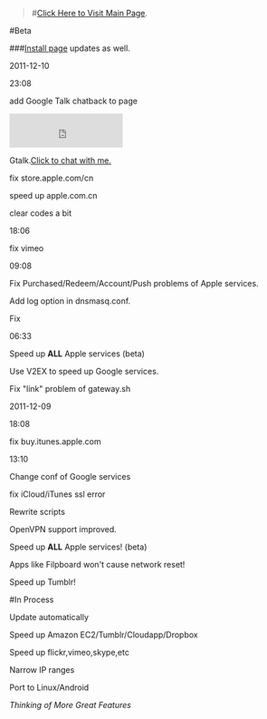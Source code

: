 >#[Click Here to Visit Main Page](http://xream.github.com/iGV/).


#Beta

###[Install page](http://xream.github.com/iGV/install.html) updates as well.




2011-12-10

23:08

add Google Talk chatback to page

<iframe src="http://www.google.com/talk/service/badge/Show?tk=z01q6amlq52aqttk2tdhhb53pglsr46e1s0m4h0ggq9vun632go667hcsdopippepqlng6dpfcfebm1isp8vs7rapdiukubs8itrb4r7j3078i5plnejrnrc0k4e1ae4hnlljh2sf2r5he0h0lk785qupsf38qauj1ba5q559&amp;w=200&amp;h=60" frameborder="0" allowtransparency="true" width="200" height="60"></iframe>

Gtalk.[Click to chat with me.](http://www.google.com/talk/service/badge/Start?tk=z01q6amlq2kkt8bqshvr86a14fvs68qu421snv9q1hdukkcmme2qiqht6dc23je74uv5hv2er2b91e7ii8t9kf01mg34sa8n4lanp5dqner2faahsnn9ie7r5f9pspg4e1h000nij09etomj815643r6ra66sr2nn2suvp87c
)



fix store.apple.com/cn

speed up apple.com.cn

clear codes a bit

18:06

fix vimeo

09:08

Fix Purchased/Redeem/Account/Push problems of Apple services.

Add log option in dnsmasq.conf.

Fix

06:33

Speed up **ALL** Apple services (beta)

Use V2EX to speed up Google services.

Fix "link" problem of gateway.sh


2011-12-09

18:08

fix buy.itunes.apple.com

13:10

Change conf of Google services

fix iCloud/iTunes ssl error

Rewrite scripts

OpenVPN support improved.

Speed up **ALL** Apple services! (beta)

Apps like Filpboard won't cause network reset!

Speed up Tumblr!


#In Process


Update automatically

Speed up Amazon EC2/Tumblr/Cloudapp/Dropbox

Speed up flickr,vimeo,skype,etc

Narrow IP ranges

Port to Linux/Android

*Thinking of More Great Features*